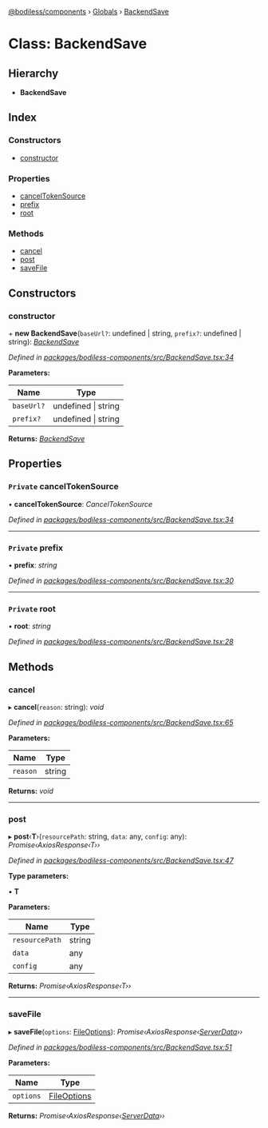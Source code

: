 [@bodiless/components](../README.md) › [Globals](../globals.md) › [BackendSave](backendsave.md)

# Class: BackendSave

## Hierarchy

* **BackendSave**

## Index

### Constructors

* [constructor](backendsave.md#constructor)

### Properties

* [cancelTokenSource](backendsave.md#private-canceltokensource)
* [prefix](backendsave.md#private-prefix)
* [root](backendsave.md#private-root)

### Methods

* [cancel](backendsave.md#cancel)
* [post](backendsave.md#post)
* [saveFile](backendsave.md#savefile)

## Constructors

###  constructor

\+ **new BackendSave**(`baseUrl?`: undefined | string, `prefix?`: undefined | string): *[BackendSave](backendsave.md)*

*Defined in [packages/bodiless-components/src/BackendSave.tsx:34](https://github.com/VancheeZze/Bodiless-JS/blob/c2da714c/packages/bodiless-components/src/BackendSave.tsx#L34)*

**Parameters:**

Name | Type |
------ | ------ |
`baseUrl?` | undefined &#124; string |
`prefix?` | undefined &#124; string |

**Returns:** *[BackendSave](backendsave.md)*

## Properties

### `Private` cancelTokenSource

• **cancelTokenSource**: *CancelTokenSource*

*Defined in [packages/bodiless-components/src/BackendSave.tsx:34](https://github.com/VancheeZze/Bodiless-JS/blob/c2da714c/packages/bodiless-components/src/BackendSave.tsx#L34)*

___

### `Private` prefix

• **prefix**: *string*

*Defined in [packages/bodiless-components/src/BackendSave.tsx:30](https://github.com/VancheeZze/Bodiless-JS/blob/c2da714c/packages/bodiless-components/src/BackendSave.tsx#L30)*

___

### `Private` root

• **root**: *string*

*Defined in [packages/bodiless-components/src/BackendSave.tsx:28](https://github.com/VancheeZze/Bodiless-JS/blob/c2da714c/packages/bodiless-components/src/BackendSave.tsx#L28)*

## Methods

###  cancel

▸ **cancel**(`reason`: string): *void*

*Defined in [packages/bodiless-components/src/BackendSave.tsx:65](https://github.com/VancheeZze/Bodiless-JS/blob/c2da714c/packages/bodiless-components/src/BackendSave.tsx#L65)*

**Parameters:**

Name | Type |
------ | ------ |
`reason` | string |

**Returns:** *void*

___

###  post

▸ **post**‹**T**›(`resourcePath`: string, `data`: any, `config`: any): *Promise‹AxiosResponse‹T››*

*Defined in [packages/bodiless-components/src/BackendSave.tsx:47](https://github.com/VancheeZze/Bodiless-JS/blob/c2da714c/packages/bodiless-components/src/BackendSave.tsx#L47)*

**Type parameters:**

▪ **T**

**Parameters:**

Name | Type |
------ | ------ |
`resourcePath` | string |
`data` | any |
`config` | any |

**Returns:** *Promise‹AxiosResponse‹T››*

___

###  saveFile

▸ **saveFile**(`options`: [FileOptions](../globals.md#fileoptions)): *Promise‹AxiosResponse‹[ServerData](../interfaces/serverdata.md)››*

*Defined in [packages/bodiless-components/src/BackendSave.tsx:51](https://github.com/VancheeZze/Bodiless-JS/blob/c2da714c/packages/bodiless-components/src/BackendSave.tsx#L51)*

**Parameters:**

Name | Type |
------ | ------ |
`options` | [FileOptions](../globals.md#fileoptions) |

**Returns:** *Promise‹AxiosResponse‹[ServerData](../interfaces/serverdata.md)››*
